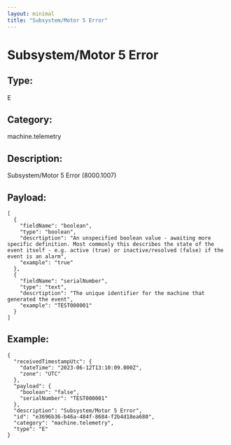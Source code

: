 ```yaml
---
layout: minimal
title: "Subsystem/Motor 5 Error"
---
```


# Subsystem/Motor 5 Error

## Type:

E

## Category:

machine.telemetry

## Description: 

Subsystem/Motor 5 Error (8000.1007)

## Payload:

```
[
  {
    "fieldName": "boolean",
    "type": "boolean",
    "descrtiption": "An unspecified boolean value - awaiting more specific definition. Most commonly this describes the state of the event itself - e.g. active (true) or inactive/resolved (false) if the event is an alarm",
    "example": "true"
  },
  {
    "fieldName": "serialNumber",
    "type": "text",
    "descrtiption": "The unique identifier for the machine that generated the event",
    "example": "TEST000001"
  }
]
```

## Example:

```
{
  "receivedTimestampUtc": {
    "dateTime": "2023-06-12T13:10:09.000Z",
    "zone": "UTC"
  },
  "payload": {
    "boolean": "false",
    "serialNumber": "TEST000001"
  },
  "description": "Subsystem/Motor 5 Error",
  "id": "e3696b36-b46a-484f-8684-f2b4d18ea680",
  "category": "machine.telemetry",
  "type": "E"
}
```
